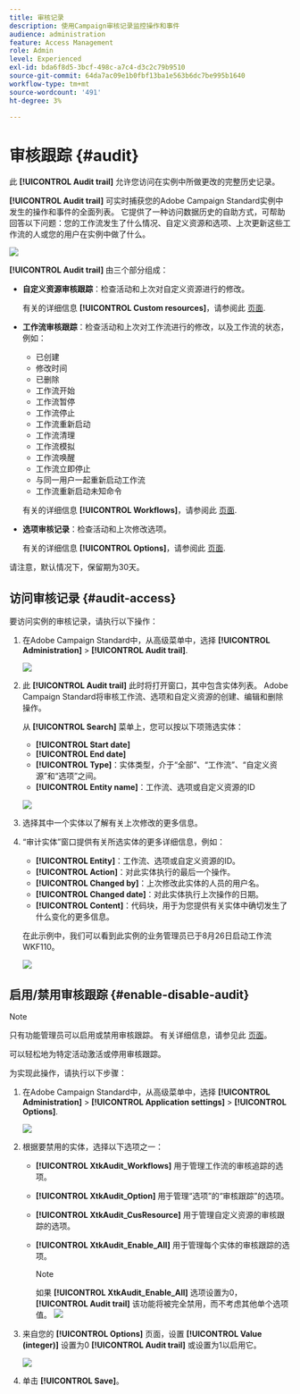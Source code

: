 ```yaml
---
title: 审核记录
description: 使用Campaign审核记录监控操作和事件
audience: administration
feature: Access Management
role: Admin
level: Experienced
exl-id: bda6f8d5-3bcf-498c-a7c4-d3c2c79b9510
source-git-commit: 64da7ac09e1b0fbf13ba1e563b6dc7be995b1640
workflow-type: tm+mt
source-wordcount: '491'
ht-degree: 3%

---
```


# 审核跟踪 {#audit}

此 **[!UICONTROL Audit trail]** 允许您访问在实例中所做更改的完整历史记录。

**[!UICONTROL Audit trail]** 可实时捕获您的Adobe Campaign Standard实例中发生的操作和事件的全面列表。 它提供了一种访问数据历史的自助方式，可帮助回答以下问题：您的工作流发生了什么情况、自定义资源和选项、上次更新这些工作流的人或您的用户在实例中做了什么。

![](assets/audit-trail.png)

**[!UICONTROL Audit trail]** 由三个部分组成：

* **自定义资源审核跟踪**：检查活动和上次对自定义资源进行的修改。

   有关的详细信息 **[!UICONTROL Custom resources]**，请参阅此 [页面](../../developing/using/key-steps-to-add-a-resource.md).

* **工作流审核跟踪**：检查活动和上次对工作流进行的修改，以及工作流的状态，例如：

   * 已创建
   * 修改时间
   * 已删除
   * 工作流开始
   * 工作流暂停
   * 工作流停止
   * 工作流重新启动
   * 工作流清理
   * 工作流模拟
   * 工作流唤醒
   * 工作流立即停止
   * 与同一用户一起重新启动工作流
   * 工作流重新启动未知命令

   有关的详细信息 **[!UICONTROL Workflows]**，请参阅此 [页面](../../automating/using/get-started-workflows.md).

* **选项审核记录**：检查活动和上次修改选项。

   有关的详细信息 **[!UICONTROL Options]**，请参阅此 [页面](../../administration/using/about-campaign-standard-settings.md).

请注意，默认情况下，保留期为30天。

## 访问审核记录 {#audit-access}

要访问实例的审核记录，请执行以下操作：

1. 在Adobe Campaign Standard中，从高级菜单中，选择 **[!UICONTROL Administration]** > **[!UICONTROL Audit trail]**.

   ![](assets/audit-trail.png)

1. 此 **[!UICONTROL Audit trail]** 此时将打开窗口，其中包含实体列表。 Adobe Campaign Standard将审核工作流、选项和自定义资源的创建、编辑和删除操作。

   从 **[!UICONTROL Search]** 菜单上，您可以按以下项筛选实体：

   * **[!UICONTROL Start date]**
   * **[!UICONTROL End date]**
   * **[!UICONTROL Type]**：实体类型，介于“全部”、“工作流”、“自定义资源”和“选项”之间。
   * **[!UICONTROL Entity name]**：工作流、选项或自定义资源的ID

   ![](assets/audit-trail_2.png)

1. 选择其中一个实体以了解有关上次修改的更多信息。

1. “审计实体”窗口提供有关所选实体的更多详细信息，例如：

   * **[!UICONTROL Entity]**：工作流、选项或自定义资源的ID。
   * **[!UICONTROL Action]**：对此实体执行的最后一个操作。
   * **[!UICONTROL Changed by]**：上次修改此实体的人员的用户名。
   * **[!UICONTROL Changed date]**：对此实体执行上次操作的日期。
   * **[!UICONTROL Content]**：代码块，用于为您提供有关实体中确切发生了什么变化的更多信息。

   在此示例中，我们可以看到此实例的业务管理员已于8月26日启动工作流WKF110。

   ![](assets/audit-trail_3.png)

## 启用/禁用审核跟踪 {#enable-disable-audit}

>[!NOTE]
>
> 只有功能管理员可以启用或禁用审核跟踪。 有关详细信息，请参见此 [ 页面](../../administration/using/users-management.md#functional-administrators)。

可以轻松地为特定活动激活或停用审核跟踪。

为实现此操作，请执行以下步骤：

1. 在Adobe Campaign Standard中，从高级菜单中，选择 **[!UICONTROL Administration]** > **[!UICONTROL Application settings]** > **[!UICONTROL Options]**.

   ![](assets/audit-trail_4.png)

1. 根据要禁用的实体，选择以下选项之一：

   * **[!UICONTROL XtkAudit_Workflows]** 用于管理工作流的审核追踪的选项。
   * **[!UICONTROL XtkAudit_Option]** 用于管理“选项”的“审核跟踪”的选项。
   * **[!UICONTROL XtkAudit_CusResource]** 用于管理自定义资源的审核跟踪的选项。
   * **[!UICONTROL XtkAudit_Enable_All]** 用于管理每个实体的审核跟踪的选项。

      >[!NOTE]
      >
      >如果 **[!UICONTROL XtkAudit_Enable_All]** 选项设置为0， **[!UICONTROL Audit trail]** 该功能将被完全禁用，而不考虑其他单个选项值。
   ![](assets/audit-trail_5.png)

1. 来自您的 **[!UICONTROL Options]** 页面，设置 **[!UICONTROL Value (integer)]** 设置为0 **[!UICONTROL Audit trail]** 或设置为1以启用它。

   ![](assets/audit-trail_6.png)

1. 单击 **[!UICONTROL Save]**。
